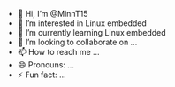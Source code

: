 - 👋 Hi, I’m @MinnT15
- 👀 I’m interested in Linux embedded
- 🌱 I’m currently learning Linux embedded
- 💞️ I’m looking to collaborate on ...
- 📫 How to reach me ...
- 😄 Pronouns: ...
- ⚡ Fun fact: ...

<!---
MinnT15/MinnT15 is a ✨ special ✨ repository because its `README.md` (this file) appears on your GitHub profile.
You can click the Preview link to take a look at your changes.
--->
